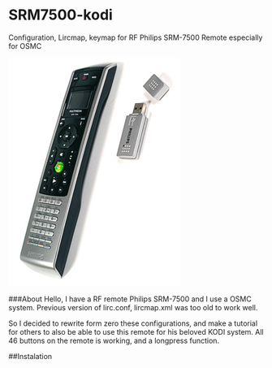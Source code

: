 # SRM7500-kodi
Configuration, Lircmap, keymap for RF Philips SRM-7500 Remote especially for OSMC

![ ](https://raw.githubusercontent.com/Matis253/SRM7500-kodi/master/SRM7500.jpg)

###About
Hello, I have a RF remote Philips SRM-7500 and I use a OSMC system. Previous version of lirc.conf, lircmap.xml was too old to work well.

So I decided to rewrite form zero these configurations, and make a tutorial for others to also be able to use this remote for his beloved KODI system.
All 46 buttons on the remote is working, and a longpress function.

##Instalation
